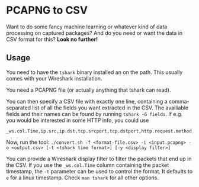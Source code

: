 # PCAPNG to CSV

Want to do some fancy machine learning or whatever kind of data processing on captured packages? And do you need or want the data in CSV format for this? **Look no further!**

## Usage

You need to have the `tshark` binary installed an on the path. This usually comes with your Wireshark installation.

You need a PCAPNG file (or actually anything that tshark can read).

You can then specify a CSV file with exactly one line, containing a comma-separated list of all the fields you want extracted in the CSV. The availiable fields and their names can be found by running `tshark -G fields`. If e.g. you would be interested in some HTTP info, you could use

```csv
_ws.col.Time,ip.src,ip.dst,tcp.srcport,tcp.dstport,http.request.method,http.request.uri
```

Now, run the tool: `./convert.sh -f <format-file.csv> -i <input.pcapng> -o <output.csv> [-t <tshark time format>] [-y <display filter>]`

You can provide a Wireshark display filter to filter the packets that end up in the CSV. If you use the `_ws.col.Time` column containing the packet timestamp, the `-t` parameter can be used to control the format. It defaults to `e` for a linux timestamp. Check `man tshark` for all other options.